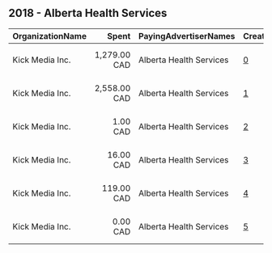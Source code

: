 ## 2018 - Alberta Health Services 
|OrganizationName|Spent|PayingAdvertiserNames|CreativeUrls|Impressions|Genders|AgeBrackets|CountryCodes|BillingAddresses|CandidateBallotInformation|
|:---|---:|:---|:---|---:|:---|:---|:---|:---|:---|
|Kick Media Inc.|1,279.00 CAD|Alberta Health Services|[0](https://www.snap.com/political-ads/asset/a33f3d3238f84f4874a0e75f9fbd8eb83f68bb1c8e34103662b8d1b20720a94d?mediaType=jpg)|623,479||16-25|canada|"12420 - 104 Avenue,Edmonton,T5N 3Z9,CA"||
|Kick Media Inc.|2,558.00 CAD|Alberta Health Services|[1](https://www.snap.com/political-ads/asset/b41619ede2aea8b692d7d1d7dde58beffd8f3b8ec40ba5ffcd8a97e03d347573?mediaType=jpg)|1,424,973||16-25|canada|"12420 - 104 Avenue,Edmonton,T5N 3Z9,CA"||
|Kick Media Inc.|1.00 CAD|Alberta Health Services|[2](https://www.snap.com/political-ads/asset/a33f3d3238f84f4874a0e75f9fbd8eb83f68bb1c8e34103662b8d1b20720a94d?mediaType=jpg)|747||16-25|canada|"12420 - 104 Avenue,Edmonton,T5N 3Z9,CA"||
|Kick Media Inc.|16.00 CAD|Alberta Health Services|[3](https://www.snap.com/political-ads/asset/b9f4fc3e525eb7caf44b0898f43689076dc5926713319082672a2b7f22536909?mediaType=jpg)|8,529||16-25|canada|"12420 - 104 Avenue,Edmonton,T5N 3Z9,CA"||
|Kick Media Inc.|119.00 CAD|Alberta Health Services|[4](https://www.snap.com/political-ads/asset/b9f4fc3e525eb7caf44b0898f43689076dc5926713319082672a2b7f22536909?mediaType=jpg)|67,449||16-25|canada|"12420 - 104 Avenue,Edmonton,T5N 3Z9,CA"||
|Kick Media Inc.|0.00 CAD|Alberta Health Services|[5](https://www.snap.com/political-ads/asset/b41619ede2aea8b692d7d1d7dde58beffd8f3b8ec40ba5ffcd8a97e03d347573?mediaType=jpg)|155||16-25|canada|"12420 - 104 Avenue,Edmonton,T5N 3Z9,CA"||
